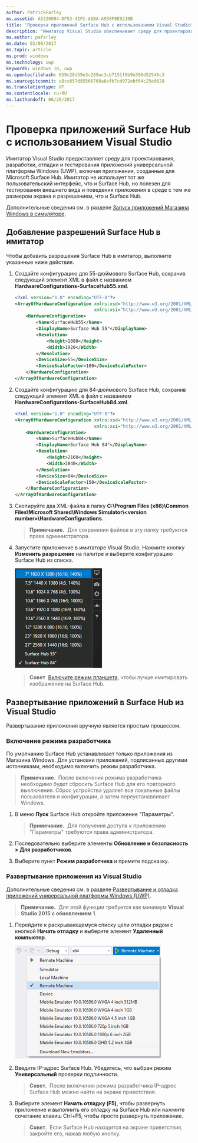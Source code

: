 ```yaml
---
author: PatrickFarley
ms.assetid: A5320094-DF53-42FC-A6BA-A958F8E9210B
title: "Проверка приложений Surface Hub с использованием Visual Studio"
description: "Имитатор Visual Studio обеспечивает среду для проектирования, разработки, отладки и тестирования приложений UWP, в том числе приложений, созданных для Surface Hub."
ms.author: pafarley
ms.date: 02/08/2017
ms.topic: article
ms.prod: windows
ms.technology: uwp
keywords: windows 10, uwp
ms.openlocfilehash: 859c28d59e3c289ac3cb7151f0b9e396d52546c3
ms.sourcegitcommit: e8cc657d85566768a6efb7cd972ebf64c25e0628
ms.translationtype: HT
ms.contentlocale: ru-RU
ms.lasthandoff: 06/26/2017
---
```

# <a name="test-surface-hub-apps-using-visual-studio"></a>Проверка приложений Surface Hub с использованием Visual Studio
Имитатор Visual Studio предоставляет среду для проектирования, разработки, отладки и тестирования приложений универсальной платформы Windows (UWP), включая приложения, созданные для Microsoft Surface Hub. Имитатор не использует тот же пользовательский интерфейс, что и Surface Hub, но полезен для тестирования внешнего вида и поведения приложения в среде с тем же размером экрана и разрешением, что и Surface Hub.

Дополнительные сведения см. в разделе [Запуск приложений Магазина Windows в симуляторе](https://msdn.microsoft.com/library/hh441475.aspx).

## <a name="add-surface-hub-resolutions-to-the-simulator"></a>Добавление разрешений Surface Hub в имитатор
Чтобы добавить разрешения Surface Hub в имитатор, выполните указанные ниже действия.

1. Создайте конфигурацию для 55-дюймового Surface Hub, сохранив следующий элемент XML в файл с названием **HardwareConfigurations-SurfaceHub55.xml**.  

    ```xml
    <?xml version="1.0" encoding="UTF-8"?>
    <ArrayOfHardwareConfiguration xmlns:xsd="http://www.w3.org/2001/XMLSchema"
                                  xmlns:xsi="http://www.w3.org/2001/XMLSchema-instance">
        <HardwareConfiguration>
            <Name>SurfaceHub55</Name>
            <DisplayName>Surface Hub 55"</DisplayName>
            <Resolution>
                <Height>1080</Height>
                <Width>1920</Width>
            </Resolution>
            <DeviceSize>55</DeviceSize>
            <DeviceScaleFactor>100</DeviceScaleFactor>
        </HardwareConfiguration>
    </ArrayOfHardwareConfiguration>
    ```

2. Создайте конфигурацию для 84-дюймового Surface Hub, сохранив следующий элемент XML в файл с названием **HardwareConfigurations-SurfaceHub84.xml**.

    ```xml
    <?xml version="1.0" encoding="UTF-8"?>
    <ArrayOfHardwareConfiguration xmlns:xsd="http://www.w3.org/2001/XMLSchema"
                                  xmlns:xsi="http://www.w3.org/2001/XMLSchema-instance">
        <HardwareConfiguration>
            <Name>SurfaceHub84</Name>
            <DisplayName>Surface Hub 84"</DisplayName>
            <Resolution>
                <Height>2160</Height>
                <Width>3840</Width>
            </Resolution>
            <DeviceSize>84</DeviceSize>
            <DeviceScaleFactor>150</DeviceScaleFactor>
        </HardwareConfiguration>
    </ArrayOfHardwareConfiguration>
    ```

3. Скопируйте два XML-файла в папку **C:\Program Files (x86)\Common Files\Microsoft Shared\Windows Simulator\\&lt;version number&gt;\HardwareConfigurations**.

   > **Примечание.**&nbsp;&nbsp;Для сохранения файлов в эту папку требуются права администратора.

4. Запустите приложение в имитаторе Visual Studio. Нажмите кнопку **Изменить разрешение** на палитре и выберите конфигурацию Surface Hub из списка.

    ![Разрешения имитатора Visual Studio](images/vs-simulator-resolutions.png)

   > **Совет**&nbsp;&nbsp;[Включите режим планшета](http://windows.microsoft.com/windows-10/getstarted-like-a-tablet), чтобы лучше имитировать изображение на Surface Hub.

## <a name="deploy-apps-to-a-surface-hub-from-visual-studio"></a>Развертывание приложений в Surface Hub из Visual Studio
Развертывание приложения вручную является простым процессом.

### <a name="enable-developer-mode"></a>Включение режима разработчика
По умолчанию Surface Hub устанавливает только приложения из Магазина Windows. Для установки приложений, подписанных другими источниками, необходимо включить режим разработчика.

> **Примечание**.&nbsp;&nbsp;После включения режима разработчика необходимо будет сбросить Surface Hub для его повторного выключения. Сброс устройства удаляет все локальные файлы пользователя и конфигурации, а затем переустанавливает Windows.

1. В меню **Пуск** Surface Hub откройте приложение "Параметры".

   >  **Примечание.**&nbsp;&nbsp;Для получения доступа к приложению "Параметры" требуются права администратора.

2. Последовательно выберите элементы **Обновление и безопасность > Для разработчиков**.

3. Выберите пункт **Режим разработчика** и примите подсказку.

### <a name="deploy-your-app-from-visual-studio"></a>Развертывание приложения из Visual Studio
Дополнительные сведения см. в разделе [Развертывание и отладка приложений универсальной платформы Windows (UWP)](https://msdn.microsoft.com/windows/uwp/debug-test-perf/deploying-and-debugging-uwp-apps).

   > **Примечание.**&nbsp;&nbsp;Для этой функции требуется как минимум **Visual Studio 2015 с обновлением 1**.

1. Перейдите к раскрывающемуся списку цели отладки рядом с кнопкой **Начать отладку** и выберите элемент **Удаленный компьютер**.

    <!--lcap: in your screenshot, you have local machine selected-->

   ![Раскрывающийся список цели отладки Visual Studio](images/vs-debug-target.png)

2. Введите IP-адрес Surface Hub. Убедитесь, что выбран режим **Универсальный** проверки подлинности.

   > **Совет.**&nbsp;&nbsp;После включения режима разработчика IP-адрес Surface Hub можно найти на экране приветствия.

3. Выберите элемент **Начать отладку (F5)**, чтобы развернуть приложение и выполнить его отладку на Surface Hub или нажмите сочетание клавиш Ctrl+F5, чтобы просто развернуть приложение.

   > **Совет**.&nbsp;&nbsp;Если Surface Hub находится на экране приветствия, закройте его, нажав любую кнопку.
